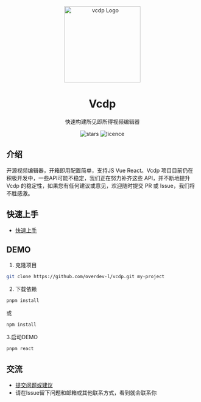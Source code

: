 <div align="center">
  <a href="https://vcdp.overdev.cn" target="_blank">
    <img alt="vcdp Logo" width="200" src="https://image.liuyongzhi.cn/vcdp/logo.svg"/>
  </a>
</div>
<div align="center">
  <h1>Vcdp</h1>
</div>

<div align="center">

快速构建所见即所得视频编辑器

<img src="https://img.shields.io/github/stars/overdev-l/vcdp" alt="stars">
<!-- <img src="https://img.shields.io/npm/v/vcdp/cli.svg?style=flat-square" alt="stars"> -->
<img src="https://img.shields.io/badge/license-MIT-blue.svg" alt="licence">

</div>


## 介绍
开源视频编辑器，开箱即用配置简单，支持JS Vue React。Vcdp 项目目前仍在积极开发中，一些API可能不稳定，我们正在努力补齐这些 API，并不断地提升 Vcdp 的稳定性，如果您有任何建议或意见，欢迎随时提交 PR 或 Issue，我们将不胜感激。

## 快速上手

- [快速上手](https://vcdp.overdev.cn)
## DEMO

1. 克隆项目
```bash
git clone https://github.com/overdev-l/vcdp.git my-project
```

2. 下载依赖
```bash
pnpm install
```
或
```bash
npm install
```
3.启动DEMO
```bash
pnpm react
```
## 交流
- [提交问题或建议](https://github.com/overdev-l/vcdp/issues)
- 请在Issue留下问题和邮箱或其他联系方式，看到就会联系你
